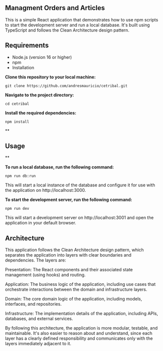 ## Managment Orders and Articles

This is a simple React application that demonstrates how to use npm scripts to start the development server and run a local database. It's built using TypeScript and follows the Clean Architecture design pattern.

## Requirements

- Node.js (version 16 or higher)
- npm
- Installation

**Clone this repository to your local machine:**

    git clone https://github.com/andresmauricio/cetribal.git

**Navigate to the project directory:**

    cd cetribal

**Install the required dependencies:**

    npm install

\*\*

## Usage

\*\*

**To run a local database, run the following command:**

    npm run db:run

This will start a local instance of the database and configure it for use with the application on http://localhost:3000.

**To start the development server, run the following command:**

    npm run dev

This will start a development server on http://localhost:3001 and open the application in your default browser.

## Architecture

This application follows the Clean Architecture design pattern, which separates the application into layers with clear boundaries and dependencies. The layers are:

Presentation: The React components and their associated state management (using hooks) and routing.

Application: The business logic of the application, including use cases that orchestrate interactions between the domain and infrastructure layers.

Domain: The core domain logic of the application, including models, interfaces, and repositories.

Infrastructure: The implementation details of the application, including APIs, databases, and external services.

By following this architecture, the application is more modular, testable, and maintainable. It's also easier to reason about and understand, since each layer has a clearly defined responsibility and communicates only with the layers immediately adjacent to it.
